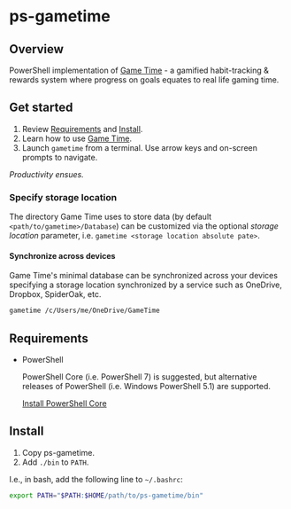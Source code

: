 # ps-gametime

## Overview

PowerShell implementation of [Game Time](./ABOUT.md) - a gamified habit-tracking & rewards system where progress on goals equates to real life gaming time.

## Get started

1. Review [Requirements](#Requirements) and [Install](#Install).
2. Learn how to use [Game Time](./ABOUT.md).
3. Launch `gametime` from a terminal. Use arrow keys and on-screen prompts to navigate.

_Productivity ensues._

### Specify storage location

The directory Game Time uses to store data (by default `<path/to/gametime>/Database`) can be customized via the optional *storage location* parameter, i.e. `gametime <storage location absolute pate>`.

#### Synchronize across devices

Game Time's minimal database can be synchronized across your devices specifying a storage location synchronized by a service such as OneDrive, Dropbox, SpiderOak, etc.

```bash
gametime /c/Users/me/OneDrive/GameTime
```

## Requirements

* PowerShell

    PowerShell Core (i.e. PowerShell 7) is suggested, but alternative releases of PowerShell (i.e. Windows PowerShell 5.1) are supported.

    [Install PowerShell Core](https://docs.microsoft.com/en-us/powershell/scripting/install/installing-powershell?view=powershell-6)

## Install

1. Copy ps-gametime.
2. Add `./bin` to `PATH`.

I.e., in bash, add the following line to `~/.bashrc`:

```sh
export PATH="$PATH:$HOME/path/to/ps-gametime/bin"
```
